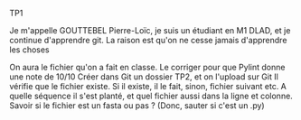 TP1

Je m'appelle GOUTTEBEL Pierre-Loïc, je suis un étudiant en M1 DLAD, et je continue d'apprendre git. La raison est qu'on ne cesse jamais d'apprendre les choses

On aura le fichier qu'on a fait en classe.
Le corriger pour que Pylint donne une note de 10/10
Créer dans Git un dossier TP2, et on l'upload sur Git
Il vérifie que le fichier existe. Si il existe, il le fait, sinon, fichier suivant etc.
A quelle séquence il s'est planté, et quel fichier aussi dans la ligne et colonne.
Savoir si le fichier est un fasta ou pas ? (Donc, sauter si c'est un .py)